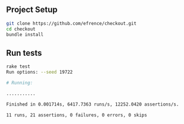 ## Project Setup
```sh
git clone https://github.com/efrence/checkout.git
cd checkout
bundle install
```

## Run tests

```sh
rake test
Run options: --seed 19722

# Running:

...........

Finished in 0.001714s, 6417.7363 runs/s, 12252.0420 assertions/s.

11 runs, 21 assertions, 0 failures, 0 errors, 0 skips
```
